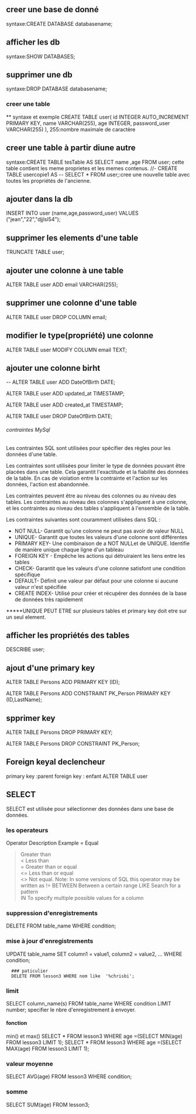 ## creer une base de donné
syntaxe:CREATE DATABASE databasename;

## afficher les db
syntaxe:SHOW DATABASES;

## supprimer une db
syntaxe:DROP DATABASE databasename;

### creer une table
** syntaxe et exemple
CREATE TABLE user(
    id INTEGER AUTO_INCREMENT PRIMARY KEY,
    name VARCHAR(255),
    age INTEGER,
    password_user VARCHAR(255)
),
255:nombre maximale de caractère

## creer une table à partir diune autre 
syntaxe:CREATE TABLE tesTable AS SELECT name ,age FROM user;
cette table contient les meme proprietes et les memes contenus.
//- CREATE TABLE usercopie1 AS
--  SELECT * FROM user;:cree une nouvelle table avec toutes les propriétés de l'ancienne.

## ajouter dans la db
INSERT INTO user (name,age,password_user)
VALUES ("jean","22","djjlsl54");
## supprimer les elements d'une table
TRUNCATE TABLE user;
 
 ## ajouter une colonne à une table
 ALTER TABLE user ADD email VARCHAR(255);
 ## supprimer une colonne d'une table
 ALTER TABLE user
DROP COLUMN email;

## modifier le type(propriété) une colonne
ALTER TABLE user
MODIFY COLUMN email TEXT;
## ajouter une colonne birht
--  ALTER TABLE user ADD DateOfBirth DATE;

ALTER TABLE user
ADD updated_at TIMESTAMP;

ALTER TABLE user
ADD created_at TIMESTAMP;

  ALTER TABLE user DROP DateOfBirth DATE;

###### contraintes MySql
Les contraintes SQL sont utilisées pour spécifier des règles pour les données d'une table.

Les contraintes sont utilisées pour limiter le type de données pouvant être placées dans une table. Cela garantit l'exactitude et la fiabilité des données de la table. En cas de violation entre la contrainte et l'action sur les données, l'action est abandonnée.

Les contraintes peuvent être au niveau des colonnes ou au niveau des tables. Les contraintes au niveau des colonnes s'appliquent à une colonne, et les contraintes au niveau des tables s'appliquent à l'ensemble de la table.

Les contraintes suivantes sont couramment utilisées dans SQL :

*  NOT NULL- Garantit qu'une colonne ne peut pas avoir de valeur NULL
*  UNIQUE- Garantit que toutes les valeurs d'une colonne sont différentes
*  PRIMARY KEY- Une combinaison de a NOT NULLet de UNIQUE. Identifie de manière unique chaque ligne d'un tableau
*  FOREIGN KEY - Empêche les actions qui détruiraient les liens entre les tables
*  CHECK- Garantit que les valeurs d'une colonne satisfont une condition spécifique
*  DEFAULT- Définit une valeur par défaut pour une colonne si aucune valeur n'est spécifiée
*  CREATE INDEX- Utilisé pour créer et récupérer des données de la base de données très rapidement

*****UNIQUE PEUT ETRE sur plusieurs tables et primary key doit etre sur un seul element.

## afficher les propriétés des tables 
DESCRIBE user;
## ajout d'une primary key
ALTER TABLE Persons
ADD PRIMARY KEY (ID);

ALTER TABLE Persons
ADD CONSTRAINT PK_Person PRIMARY KEY (ID,LastName);

## spprimer key
ALTER TABLE Persons
DROP PRIMARY KEY;

ALTER TABLE Persons
DROP CONSTRAINT PK_Person;

## Foreign keyal  declencheur
primary key :parent
foreign key : enfant
ALTER TABLE user


## SELECT
SELECT est utilisée pour sélectionner des données dans une base de données.

### les operateurs
Operator	Description	Example
=	Equal	
>	Greater than	
<	Less than	
>=	Greater than or equal	
<=	Less than or equal	
<>	Not equal. Note: In some versions of SQL this operator may be written as !=	
BETWEEN	Between a certain range	
LIKE	Search for a pattern	
IN	To specify multiple possible values for a column

### suppression d'enregistrements
DELETE FROM table_name WHERE condition;

### mise à jour d'enregistrements
UPDATE table_name
SET column1 = value1, column2 = value2, ...
WHERE condition;

      ### paticulier
      DELETE FROM lesson3 WHERE nom like  '%chrisbi';

### limit
SELECT column_name(s)
FROM table_name
WHERE condition
LIMIT number;
specifier le nbre d'enregistrement à envoyer. 


#### fonction
min() et max()
SELECT * 
FROM lesson3
WHERE age =(SELECT MIN(age) FROM lesson3 LIMIT 1);
SELECT * 
FROM lesson3
WHERE age =(SELECT MAX(age) FROM lesson3 LIMIT 1);


### valeur moyenne
SELECT AVG(age)
FROM lesson3
WHERE condition;


### somme
SELECT SUM(age)
FROM lesson3;